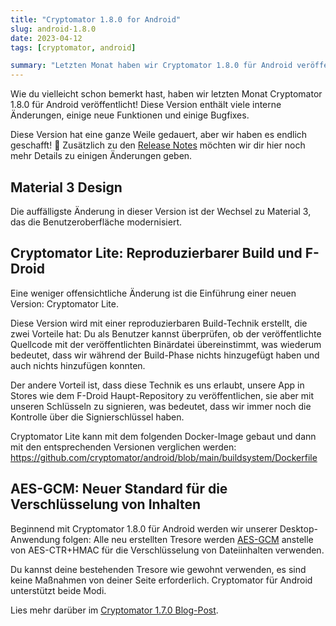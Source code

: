 ```yaml
---
title: "Cryptomator 1.8.0 for Android"
slug: android-1.8.0
date: 2023-04-12
tags: [cryptomator, android]

summary: "Letzten Monat haben wir Cryptomator 1.8.0 für Android veröffentlicht, aber wir wollten dich wissen lassen, was sich für dich geändert hat."
---
```

Wie du vielleicht schon bemerkt hast, haben wir letzten Monat Cryptomator 1.8.0 für Android veröffentlicht! Diese Version enthält viele interne Änderungen, einige neue Funktionen und einige Bugfixes.

Diese Version hat eine ganze Weile gedauert, aber wir haben es endlich geschafft! :tada: Zusätzlich zu den [Release Notes](https://github.com/cryptomator/android/releases/tag/1.8.0) möchten wir dir hier noch mehr Details zu einigen Änderungen geben.

## Material 3 Design

Die auffälligste Änderung in dieser Version ist der Wechsel zu Material 3, das die Benutzeroberfläche modernisiert.

## Cryptomator Lite: Reproduzierbarer Build und F-Droid

Eine weniger offensichtliche Änderung ist die Einführung einer neuen Version: Cryptomator Lite.

Diese Version wird mit einer reproduzierbaren Build-Technik erstellt, die zwei Vorteile hat: Du als Benutzer kannst überprüfen, ob der veröffentlichte Quellcode mit der veröffentlichten Binärdatei übereinstimmt, was wiederum bedeutet, dass wir während der Build-Phase nichts hinzugefügt haben und auch nichts hinzufügen konnten.

Der andere Vorteil ist, dass diese Technik es uns erlaubt, unsere App in Stores wie dem F-Droid Haupt-Repository zu veröffentlichen, sie aber mit unseren Schlüsseln zu signieren, was bedeutet, dass wir immer noch die Kontrolle über die Signierschlüssel haben.

Cryptomator Lite kann mit dem folgenden Docker-Image gebaut und dann mit den entsprechenden Versionen verglichen werden: <https://github.com/cryptomator/android/blob/main/buildsystem/Dockerfile>

## AES-GCM: Neuer Standard für die Verschlüsselung von Inhalten

Beginnend mit Cryptomator 1.8.0 für Android werden wir unserer Desktop-Anwendung folgen: Alle neu erstellten Tresore werden [AES-GCM](https://de.wikipedia.org/wiki/Galois/Counter_Mode) anstelle von AES-CTR+HMAC für die Verschlüsselung von Dateiinhalten verwenden.

Du kannst deine bestehenden Tresore wie gewohnt verwenden, es sind keine Maßnahmen von deiner Seite erforderlich. Cryptomator für Android unterstützt beide Modi.

Lies mehr darüber im [Cryptomator 1.7.0 Blog-Post](/de/blog/2023/02/01/1-7-0-what-you-need-to-know/).
